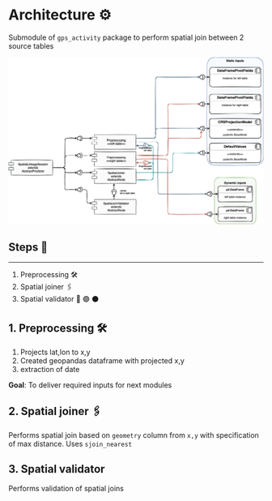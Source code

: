 # Architecture ⚙️

Submodule of `gps_activity` package to perform spatial join between 2 source tables

![SpatialJoin](SpatialJoin.png)

## **Steps** 👣

----

1. Preprocessing 🛠
2. Spatial joiner 🖇
3. Spatial validator 🔵 🟣 ⚫️

## 1. **Preprocessing** 🛠

1. Projects lat,lon to x,y
2. Created geopandas dataframe with projected x,y
3. extraction of date

**Goal**: To deliver required inputs for next modules

## 2. **Spatial joiner** 🖇

Performs spatial join based on `geometry` column from `x,y` with specification of max distance. Uses `sjoin_nearest`

## 3. **Spatial validator**

Performs validation of spatial joins
